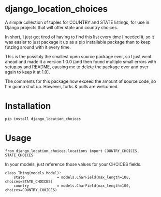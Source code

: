 django_location_choices
=======================

A simple collection of tuples for COUNTRY and STATE listings, for use in Django
projects that will offer state and country choices. 

In short, I just got tired of having to find this list every time I needed it, 
so it was easier to just package it up as a pip installable package than to 
keep futzing around with it every time. 

This is the possibly the smallest open source package ever, so I just went ahead
and made it a version 1.0.0 (and then found multiple small errors with setup.py
and README, causing me to delete the package over and over again to keep it at 1.0). 

The comments for this package now exceed the amount of source code, so I'm gonna 
shut up.  However, forks & pulls are welcomed. 

Installation
===

`pip install django_location_choices`

Usage
===

`from django_location_choices.locations import COUNTRY_CHOICES, STATE_CHOICES`

In your models, just reference those values for your CHOICES fields. 

```
class Thing(models.Model):
    state               = models.CharField(max_length=100, choices=STATE_CHOICES)
    country             = models.CharField(max_length=100, choices=COUNTRY_CHOICES)
```
